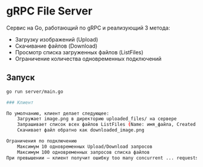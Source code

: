 # gRPC File Server

Сервис на Go, работающий по gRPC и реализующий 3 метода:

- Загрузку изображений (Upload)
- Скачивание файлов (Download)
- Просмотр списка загруженных файлов (ListFiles)
- Ограничение количества одновременных подключений

## Запуск

```bash
go run server/main.go

### Клиент

По умолчанию, клиент делает следующее:
    Загружает image.png в директорию uploaded_files/ на сервере
    Запрашивает список всех файлов ListFiles (Name: имя_файла, Created: дата, Updated: дата)
    Скачивает файл обратно как downloaded_image.png

Ограничения по подключению
    Максимум 10 одновременных Upload/Download запросов
    Максимум 100 одновременных запросов списка файлов
При превышении — клиент получит ошибку too many concurrent ... requests.





